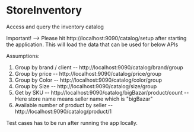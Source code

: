 # StoreInventory
Access and query the inventory catalog



Important!  --> Please hit http://localhost:9090/catalog/setup after starting the application. This will load the data that can be used for below APIs


Assumptions:

1.	Group by brand / client  					-- 	http://localhost:9090/catalog/brand/group
2.	Group by price								--	http://localhost:9090/catalog/price/group
3.	Group by Color								--	http://localhost:9090/catalog/color/group
4.	Group by Size								--	http://localhost:9090/catalog/size/group
5.	Get by SKU									--	http://localhost:9090/catalog/bigBazar/product/count    -- Here store name means seller name which is "bigBazar"
6.	Available number of product by seller		--	http://localhost:9090/catalog/product/1



Test cases has to be run after running the app locally.

